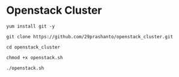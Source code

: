 # Openstack Cluster


```
yum install git -y

git clone https://github.com/29prashanto/openstack_cluster.git

cd openstack_cluster

chmod +x openstack.sh

./openstack.sh

```
